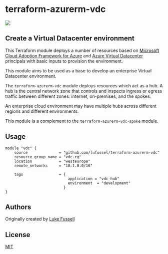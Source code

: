 # terraform-azurerm-vdc

![](https://github.com/lufussel/terraform-azurerm-vdc-hub/workflows/build/badge.svg)

## Create a Virtual Datacenter environment

This Terraform module deploys a number of resources based on [Microsoft Cloud Adoption Framework for Azure](https://aka.ms/caf) and [Azure Virtual Datacenter](https://docs.microsoft.com/en-us/azure/cloud-adoption-framework/reference/vdc) principals with basic inputs to provision the environment.

This module aims to be used as a base to develop an enterprise Virtual Datacenter environment.

The `terraform-azurerm-vdc` module deploys resources which act as a hub. A hub is the central network zone that controls and inspects ingress or egress traffic between different zones: internet, on-premises, and the spokes. 

An enterprise cloud environment may have multiple hubs across different regions and different environments.

This module is a complement to the `terraform-azurerm-vdc-spoke` module.

## Usage

```hcl
module "vdc" {
    source              = "github.com/lufussel/terraform-azurerm-vdc"
    resource_group_name = "vdc-rg"
    location            = "westeurope"
    remote_networks     = "10.1.0.0/16"

    tags                = {
                            application = "vdc-hub"
                            environment  = "development"
                          }
}

```

## Authors

Originally created by [Luke Fussell](http://github.com/lufussel)

## License

[MIT](LICENSE)
